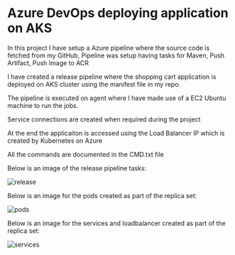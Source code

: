 # Azure DevOps deploying application on AKS

In this project I have setup a Azure pipeline where the source code is fetched from my GitHub, Pipeline was setup having tasks for Maven, Push Artifact, Push Image to ACR

I have created a release pipeline where the shopping cart application is deployed on AKS cluster using the manifest file in my repo.

The pipeline is executed on agent where I have made use of a EC2 Ubuntu machine to run the jobs.

Service connections are created when required during the project

At the end the applicaiton is accessed using the Load Balancer IP which is created by Kubernetes on Azure

All the commands are documented in the CMD.txt file

Below is an image of the release pipeline tasks:

![release](https://github.com/Pavan-1997/Azure_DevOps_AKS/assets/32020205/773f895f-a58a-416e-a682-7e8c48148072)

Below is an image for the pods created as part of the replica set:

![pods](https://github.com/Pavan-1997/Azure_DevOps_AKS/assets/32020205/f16d5efd-91dc-472f-b88d-7d4fe32bba5e)

Below is an image for the services and loadbalancer created as part of the replica set:

![services](https://github.com/Pavan-1997/Azure_DevOps_AKS/assets/32020205/cb1878b7-7bb8-4999-80ad-bd93d225d7ca)
